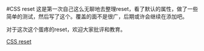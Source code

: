 #CSS reset
这是第一次自己这么无聊地去整理reset，看了默认的属性，做了一些简单的测试，然后写了这个。覆盖的面不是很广，后期或许会继续在添加吧。

对于这次这个蛋疼的reset，欢迎大家批评和教育。

[CSS reset](../demo/reset.css)